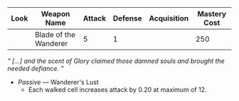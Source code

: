 | Look | Weapon Name | Attack | Defense | Acquisition | Mastery Cost |
| ---- | ----------- | ------ | ------- | ----------- | ------------ |
| | Blade of the Wanderer | 5 | 1 | | 250 |

*" [...] and the scent of Glory claimed those damned souls and brought the needed defiance. "*
* *Passive* — Wanderer's Lust
    * Each walked cell increases attack by 0.20 at maximum of 12.
